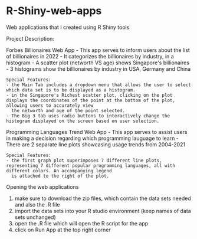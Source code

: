 # R-Shiny-web-apps
Web applications that I created using R Shiny tools

Project Description:

Forbes Billionaires Web App
    - This app serves to inform users about the list of billionaires in 2022
    - It categorizes the billionaires by industry, in a histogram
    - A scatter plot (networth VS age) shows Singapore's billionaires
    - 3 histograms show the billionaires by industry in USA, Germany and China
    
    Special Features:
    - the Main Tab includes a dropdown menu that allows the user to select which data set is to be displayed as a histogram.
    - in the Singapore's Richest scatter plot, clicking on the plot displays the coordinates of the point at the bottom of the plot, allowing users to accurately view 
      the networth and age of the point selected.
    - The Big 3 tab uses radio buttons to interactively change the histogram displayed on the screen based on user selection.

Programming Languages Trend Web App
    - This app serves to assist users in making a decision regarding which programming lauguage to learn
    - There are 2 separate line plots showcasing usage trends from 2004-2021
    
    Special Features:
    - the first graph plot superimposes 7 different line plots, representing 7 different popular programming languages, all with different colors. An accompanying legend
      is attached to the right of the plot.

Opening the web applications
1. make sure to download the zip files, which contain the data sets needed and also the .R file 
2. import the data sets into your R studio environment (keep names of data sets unchanged)
3. open the .R file which will open the R script for the app
4. click on Run App at the top right corner
